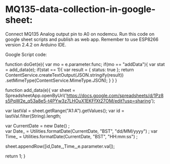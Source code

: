 # MQ135-data-collection-in-google-sheet:

Connect MQ135 Analog output pin to A0 on nodemcu. Run this code on google sheet scripts and publish as web app. Remember to use ESP8266 version 2.4.2 on Arduino IDE.

Google Script code:

function doGet(e){
  var mo = e.parameter.func;
  if(mo == "addData"){
    var stat = add_data(e);
    if(stat == 1){
      var result = {
        status: true
      };
    return ContentService.createTextOutput(JSON.stringify(result))
    .setMimeType(ContentService.MimeType.JSON);
    }
  }
}

function add_data(e){
  var sheet = SpreadsheetApp.openByUrl('https://docs.google.com/spreadsheets/d/1Pz8s5PqW2e_q53a8e5-t4PYw3z7LHOuX1EKFfXt27OM/edit?usp=sharing');
  
  var lastVal = sheet.getRange("A1:A").getValues();
  var id = lastVal.filter(String).length;
  
  var CurrentDate = new Date() ;  
  var Date_ = Utilities.formatDate(CurrentDate, "BST", "dd/MM/yyyy") ;
  var Time_ = Utilities.formatDate(CurrentDate, "BST", "HH:mm:ss") ;
 
  sheet.appendRow([id,Date_,Time_,e.parameter.val]);  


  return 1;
}
